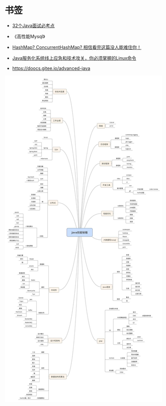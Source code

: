 # 书签

* [32个Java面试必考点](https://kaiwu.lagou.com/course/courseInfo.htm?courseId=1&sid=3-App_kaiwu_course-0&checkCode=44baf9e7-8fad-4912-83b2-d5e5bd62d887&verify=d4a265b32c7897f257ed4e66892da52a&lagoufrom=noapp)

* 《高性能Mysql》

* [HashMap? ConcurrentHashMap? 相信看完这篇没人能难住你！](https://mp.weixin.qq.com/s/DTzd3jdtnnveffL-zcpmyg)

* [Java服务化系统线上应急和技术攻关，你必须掌握的Linux命令](https://www.jianshu.com/p/6fc923ceb722)

* https://doocs.gitee.io/advanced-java

<img src="assets/java-map.jpg" />